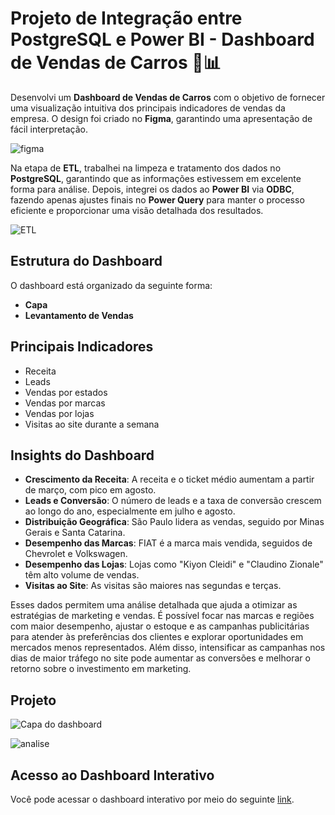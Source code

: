 # Projeto de Integração entre PostgreSQL e Power BI - Dashboard de Vendas de Carros 🚗📊

Desenvolvi um **Dashboard de Vendas de Carros** com o objetivo de fornecer uma visualização intuitiva dos principais indicadores de vendas da empresa. O design foi criado no **Figma**, garantindo uma apresentação de fácil interpretação.

![figma](figma)


Na etapa de **ETL**, trabalhei na limpeza e tratamento dos dados no **PostgreSQL**, garantindo que as informações estivessem em excelente forma para análise. Depois, integrei os dados ao **Power BI** via **ODBC**, fazendo apenas ajustes finais no **Power Query** para manter o processo eficiente e proporcionar uma visão detalhada dos resultados.

![ETL](etl)


## Estrutura do Dashboard

O dashboard está organizado da seguinte forma:

- **Capa**
- **Levantamento de Vendas**

## Principais Indicadores

- Receita
- Leads
- Vendas por estados
- Vendas por marcas
- Vendas por lojas
- Visitas ao site durante a semana

## Insights do Dashboard

- **Crescimento da Receita**: A receita e o ticket médio aumentam a partir de março, com pico em agosto.
- **Leads e Conversão**: O número de leads e a taxa de conversão crescem ao longo do ano, especialmente em julho e agosto.
- **Distribuição Geográfica**: São Paulo lidera as vendas, seguido por Minas Gerais e Santa Catarina.
- **Desempenho das Marcas**: FIAT é a marca mais vendida, seguidos de Chevrolet e Volkswagen.
- **Desempenho das Lojas**: Lojas como "Kiyon Cleidi" e "Claudino Zionale" têm alto volume de vendas.
- **Visitas ao Site**: As visitas são maiores nas segundas e terças.

Esses dados permitem uma análise detalhada que ajuda a otimizar as estratégias de marketing e vendas. É possível focar nas marcas e regiões com maior desempenho, ajustar o estoque e as campanhas publicitárias para atender às preferências dos clientes e explorar oportunidades em mercados menos representados. Além disso, intensificar as campanhas nos dias de maior tráfego no site pode aumentar as conversões e melhorar o retorno sobre o investimento em marketing.

## Projeto

![Capa do dashboard](capa)

![analise](analise)


## Acesso ao Dashboard Interativo

Você pode acessar o dashboard interativo por meio do seguinte [link](https://lnkd.in/deiPjSsG).
